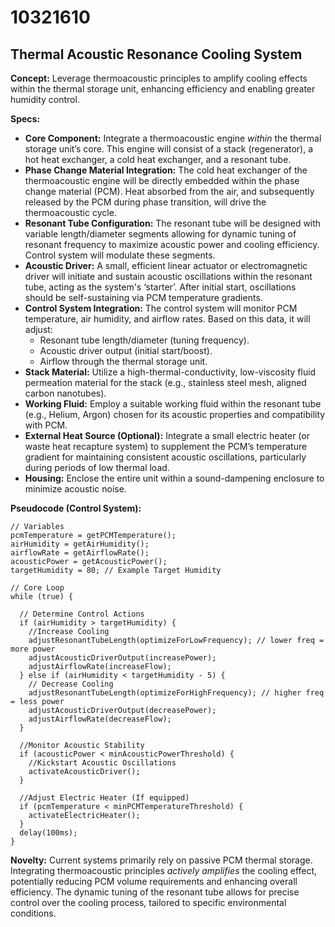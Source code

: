 # 10321610

## Thermal Acoustic Resonance Cooling System

**Concept:** Leverage thermoacoustic principles to amplify cooling effects within the thermal storage unit, enhancing efficiency and enabling greater humidity control.

**Specs:**

*   **Core Component:** Integrate a thermoacoustic engine *within* the thermal storage unit’s core. This engine will consist of a stack (regenerator), a hot heat exchanger, a cold heat exchanger, and a resonant tube.
*   **Phase Change Material Integration:** The cold heat exchanger of the thermoacoustic engine will be directly embedded within the phase change material (PCM). Heat absorbed from the air, and subsequently released by the PCM during phase transition, will drive the thermoacoustic cycle.
*   **Resonant Tube Configuration:** The resonant tube will be designed with variable length/diameter segments allowing for dynamic tuning of resonant frequency to maximize acoustic power and cooling efficiency. Control system will modulate these segments.
*   **Acoustic Driver:** A small, efficient linear actuator or electromagnetic driver will initiate and sustain acoustic oscillations within the resonant tube, acting as the system's ‘starter’. After initial start, oscillations should be self-sustaining via PCM temperature gradients.
*   **Control System Integration:** The control system will monitor PCM temperature, air humidity, and airflow rates. Based on this data, it will adjust:
    *   Resonant tube length/diameter (tuning frequency).
    *   Acoustic driver output (initial start/boost).
    *   Airflow through the thermal storage unit.
*   **Stack Material:** Utilize a high-thermal-conductivity, low-viscosity fluid permeation material for the stack (e.g., stainless steel mesh, aligned carbon nanotubes).
*   **Working Fluid:** Employ a suitable working fluid within the resonant tube (e.g., Helium, Argon) chosen for its acoustic properties and compatibility with PCM.
*   **External Heat Source (Optional):** Integrate a small electric heater (or waste heat recapture system) to supplement the PCM’s temperature gradient for maintaining consistent acoustic oscillations, particularly during periods of low thermal load.
*   **Housing:** Enclose the entire unit within a sound-dampening enclosure to minimize acoustic noise.

**Pseudocode (Control System):**

```
// Variables
pcmTemperature = getPCMTemperature();
airHumidity = getAirHumidity();
airflowRate = getAirflowRate();
acousticPower = getAcousticPower();
targetHumidity = 80; // Example Target Humidity

// Core Loop
while (true) {

  // Determine Control Actions
  if (airHumidity > targetHumidity) {
    //Increase Cooling
    adjustResonantTubeLength(optimizeForLowFrequency); // lower freq = more power
    adjustAcousticDriverOutput(increasePower);
    adjustAirflowRate(increaseFlow);
  } else if (airHumidity < targetHumidity - 5) {
    // Decrease Cooling
    adjustResonantTubeLength(optimizeForHighFrequency); // higher freq = less power
    adjustAcousticDriverOutput(decreasePower);
    adjustAirflowRate(decreaseFlow);
  }

  //Monitor Acoustic Stability
  if (acousticPower < minAcousticPowerThreshold) {
    //Kickstart Acoustic Oscillations
    activateAcousticDriver();
  }

  //Adjust Electric Heater (If equipped)
  if (pcmTemperature < minPCMTemperatureThreshold) {
    activateElectricHeater();
  }
  delay(100ms);
}
```

**Novelty:** Current systems primarily rely on passive PCM thermal storage. Integrating thermoacoustic principles *actively amplifies* the cooling effect, potentially reducing PCM volume requirements and enhancing overall efficiency. The dynamic tuning of the resonant tube allows for precise control over the cooling process, tailored to specific environmental conditions.